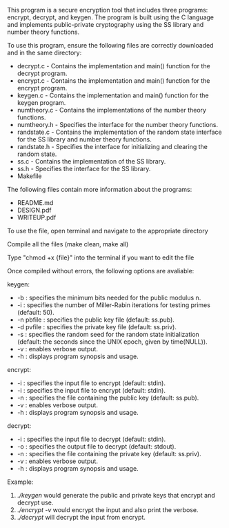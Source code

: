 This program is a secure encryption tool that includes three programs: encrypt, decrypt, and keygen. The program is built using the C language and implements public-private cryptography using the SS library and number theory functions.

To use this program, ensure the following files are correctly downloaded and in the same directory:
* decrypt.c - Contains the implementation and main() function for the decrypt program.
* encrypt.c - Contains the implementation and main() function for the encrypt program.
* keygen.c - Contains the implementation and main() function for the keygen program.
* numtheory.c - Contains the implementations of the number theory functions.
* numtheory.h - Specifies the interface for the number theory functions.
* randstate.c - Contains the implementation of the random state interface for the SS library and number theory functions.
* randstate.h - Specifies the interface for initializing and clearing the random state.
* ss.c - Contains the implementation of the SS library.
* ss.h - Specifies the interface for the SS library.
* Makefile

The following files contain more information about the programs:
* README.md
* DESIGN.pdf
* WRITEUP.pdf

To use the file, open terminal and navigate to the appropriate directory

Compile all the files (make clean, make all)

Type "chmod +x {file}" into the terminal if you want to edit the file

Once compiled without errors, the following options are avaliable:

keygen:
* -b : specifies the minimum bits needed for the public modulus n.
* -i : specifies the number of Miller-Rabin iterations for testing primes (default: 50).
* -n pbfile : specifies the public key file (default: ss.pub).
* -d pvfile : specifies the private key file (default: ss.priv).
* -s : specifies the random seed for the random state initialization (default: the seconds since the UNIX epoch, given by time(NULL)).
* -v : enables verbose output.
* -h : displays program synopsis and usage.

encrypt:
* -i : specifies the input file to encrypt (default: stdin).
* -i : specifies the input file to encrypt (default: stdin).
* -n : specifies the file containing the public key (default: ss.pub).
* -v : enables verbose output.
* -h : displays program synopsis and usage.

decrypt:
* -i : specifies the input file to decrypt (default: stdin). 
* -o : specifies the output file to decrypt (default: stdout).
* -n : specifies the file containing the private key (default: ss.priv).
* -v : enables verbose output.
* -h : displays program synopsis and usage.

Example: 
1. *./keygen* would generate the public and private keys that encrypt and decrypt use.
2. *./encrypt -v* would encrypt the input and also print the verbose.
3. *./decrypt* will decrypt the input from encrypt.
